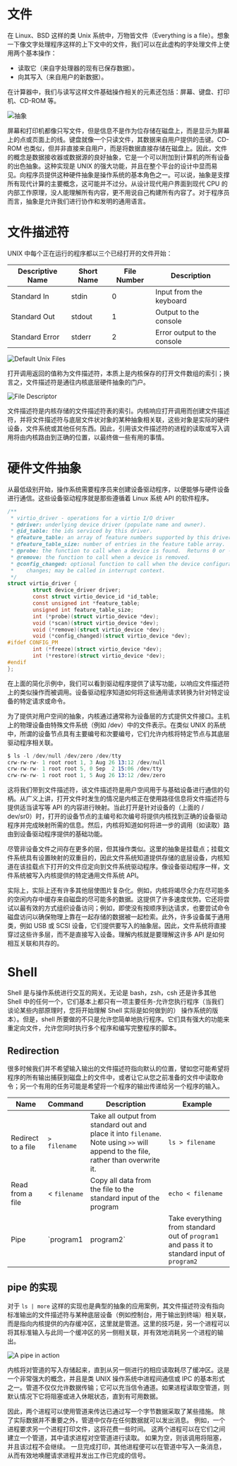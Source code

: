 # 文件

在 Linux、BSD 这样的类 Unix 系统中，万物皆文件（Everything is a file）。想象一下像文字处理程序这样的上下文中的文件，我们可以在此虚构的字处理文件上使用两个基本操作：

- 读取它（来自字处理器的现有已保存数据）。
- 向其写入（来自用户的新数据）。

在计算器中，我们与读写这样文件基础操作相关的元素还包括：屏幕、键盘、打印机、CD-ROM 等。

![抽象](https://s2.ax1x.com/2020/01/25/1eOoRS.png)

屏幕和打印机都像只写文件，但是信息不是作为位存储在磁盘上，而是显示为屏幕上的点或页面上的线。键盘就像一个只读文件，其数据来自用户提供的击键。CD-ROM 也类似，但并非直接来自用户，而是将数据直接存储在磁盘上。因此，文件的概念是数据接收器或数据源的良好抽象，它是一个可以附加到计算机的所有设备的出色抽象。这种实现是 UNIX 的强大功能，并且在整个平台的设计中显而易见。向程序员提供这种硬件抽象是操作系统的基本角色之一。可以说，抽象是支撑所有现代计算的主要概念，这可能并不过分。从设计现代用户界面到现代 CPU 的内部工作原理，没人能理解所有内容，更不用说自己构建所有内容了。对于程序员而言，抽象是允许我们进行协作和发明的通用语言。

# 文件描述符

UNIX 中每个正在运行的程序都以三个已经打开的文件开始：

| Descriptive Name | Short Name | File Number | Description                 |
| ---------------- | ---------- | ----------- | --------------------------- |
| Standard In      | stdin      | 0           | Input from the keyboard     |
| Standard Out     | stdout     | 1           | Output to the console       |
| Standard Error   | stderr     | 2           | Error output to the console |

![Default Unix Files](https://s2.ax1x.com/2020/01/25/1eXtW8.png)

打开调用返回的值称为文件描述符，本质上是内核保存的打开文件数组的索引；换言之，文件描述符是通往内核底层硬件抽象的门户。

![File Descriptor](https://s2.ax1x.com/2020/01/25/1eXBes.md.png)

文件描述符是内核存储的文件描述符表的索引。内核响应打开调用而创建文件描述符，并将文件描述符与底层文件状对象的某种抽象相关联，这些对象是实际的硬件设备，文件系统或其他任何东西。因此，引用该文件描述符的进程的读取或写入调用将由内核路由到正确的位置，以最终做一些有用的事情。

# 硬件文件抽象

从最低级别开始，操作系统需要程序员来创建设备驱动程序，以便能够与硬件设备进行通信。这些设备驱动程序就是那些遵循着 Linux 系统 API 的软件程序。

```c
/**
 * virtio_driver - operations for a virtio I/O driver
 * @driver: underlying device driver (populate name and owner).
 * @id_table: the ids serviced by this driver.
 * @feature_table: an array of feature numbers supported by this driver.
 * @feature_table_size: number of entries in the feature table array.
 * @probe: the function to call when a device is found.  Returns 0 or -errno.
 * @remove: the function to call when a device is removed.
 * @config_changed: optional function to call when the device configuration
 *    changes; may be called in interrupt context.
 */
struct virtio_driver {
        struct device_driver driver;
        const struct virtio_device_id *id_table;
        const unsigned int *feature_table;
        unsigned int feature_table_size;
        int (*probe)(struct virtio_device *dev);
        void (*scan)(struct virtio_device *dev);
        void (*remove)(struct virtio_device *dev);
        void (*config_changed)(struct virtio_device *dev);
#ifdef CONFIG_PM
        int (*freeze)(struct virtio_device *dev);
        int (*restore)(struct virtio_device *dev);
#endif
};

```

在上面的简化示例中，我们可以看到驱动程序提供了读写功能，以响应文件描述符上的类似操作而被调用。设备驱动程序知道如何将这些通用请求转换为针对特定设备的特定请求或命令。

为了提供对用户空间的抽象，内核通过通常称为设备层的方式提供文件接口。主机上的物理设备由特殊文件系统（例如 /dev）中的文件表示。在类似 UNIX 的系统中，所谓的设备节点具有主要编号和次要编号，它们允许内核将特定节点与其底层驱动程序相关联。

```s
$ ls -l /dev/null /dev/zero /dev/tty
crw-rw-rw- 1 root root 1, 3 Aug 26 13:12 /dev/null
crw-rw-rw- 1 root root 5, 0 Sep  2 15:06 /dev/tty
crw-rw-rw- 1 root root 1, 5 Aug 26 13:12 /dev/zero
```

这将我们带到文件描述符，该文件描述符是用户空间用于与基础设备进行通信的句柄。从广义上讲，打开文件时发生的情况是内核正在使用路径信息将文件描述符与提供适当读写等 API 的内容进行映射。当此打开是针对设备的（上面的 / dev/sr0）时，打开的设备节点的主编号和次编号将提供内核找到正确的设备驱动程序并完成映射所需的信息。然后，内核将知道如何将进一步的调用（如读取）路由到设备驱动程序提供的基础功能。

尽管非设备文件之间存在更多的层，但其操作类似。这里的抽象是挂载点；挂载文件系统具有设置映射的双重目的，因此文件系统知道提供存储的底层设备，内核知道在该挂载点下打开的文件应定向到文件系统驱动程序。像设备驱动程序一样，文件系统被写入内核提供的特定通用文件系统 API。

实际上，实际上还有许多其他层使图片复杂化。例如，内核将竭尽全力在尽可能多的空闲内存中缓存来自磁盘的尽可能多的数据。这提供了许多速度优势。它还将尝试以最有效的方式组织设备访问；例如，即使没有按顺序到达请求，也要尝试命令磁盘访问以确保物理上靠在一起存储的数据被一起检索。此外，许多设备属于通用类，例如 USB 或 SCSI 设备，它们提供要写入的抽象层。因此，文件系统将直接穿过这些许多层，而不是直接写入设备。理解内核就是要理解这许多 API 是如何相互关联和共存的。

# Shell

Shell 是与操作系统进行交互的网关。无论是 bash，zsh，csh 还是许多其他 Shell 中的任何一个，它们基本上都只有一项主要任务-允许您执行程序（当我们谈论某些内部原理时，您将开始理解 Shell 实际是如何做到的） 操作系统的版本）。但是，shell 所要做的不只是允许您简单地执行程序。它们具有强大的功能来重定向文件，允许您同时执行多个程序和编写完整程序的脚本。

## Redirection

很多时候我们并不希望输入输出的文件描述符指向默认的位置，譬如您可能希望将程序的所有输出捕获到磁盘上的文件中，或者让它从您之前准备的文件中读取命令；另一个有用的任务可能是希望将一个程序的输出传递给另一个程序的输入。

| Name               | Command               | Description                                                                                                                        | Example           |
| ------------------ | --------------------- | ---------------------------------------------------------------------------------------------------------------------------------- | ----------------- |
| Redirect to a file | `> filename`          | Take all output from standard out and place it into `filename`. Note using `>>` will append to the file, rather than overwrite it. | `ls > filename`   |
| Read from a file   | < `filename`          | Copy all data from the file to the standard input of the program                                                                   | `echo < filename` |
| Pipe               | `program1 | program2` | Take everything from standard out of `program1` and pass it to standard input of `program2`                                        | `ls | more`       |

## pipe 的实现

对于 `ls | more` 这样的实现也是典型的抽象的应用案例，其文件描述符没有指向标准输出的文件描述符与某种底层设备（例如控制台，用于输出到终端）相关联，而是指向内核提供的内存缓冲区，这里就是管道。这里的技巧是，另一个进程可以将其标准输入与此同一个缓冲区的另一侧相关联，并有效地消耗另一个进程的输出。

![A pipe in action](https://s2.ax1x.com/2020/01/25/1ejQpT.md.png)

内核将对管道的写入存储起来，直到从另一侧进行的相应读取耗尽了缓冲区。这是一个非常强大的概念，并且是类 UNIX 操作系统中进程间通信或 IPC 的基本形式之一。管道不仅仅允许数据传输；它可以充当信令通道。如果进程读取空管道，则默认情况下它将阻塞或进入休眠状态，直到有可用数据。

因此，两个进程可以使用管道来传达已通过写一个字节数据采取了某些措施。 除了实际数据并不重要之外，管道中仅存在任何数据就可以发出消息。 例如，一个进程要求另一个进程打印文件，这将花费一些时间。 这两个进程可以在它们之间建立一个管道，其中请求进程对空管道进行读取。 如果为空，则该调用将阻塞，并且该过程不会继续。 一旦完成打印，其他进程便可以在管道中写入一条消息，从而有效地唤醒请求进程并发出工作已完成的信号。
